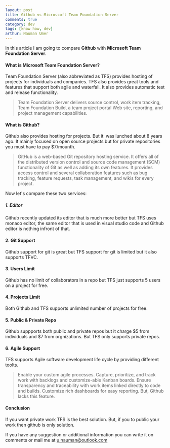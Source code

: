 ```yaml
---
layout: post
title: Github vs Microscoft Team Foundation Server
comments: true
category: dev
tags: [know how, dev]
arthur: Nauman Umer
---
```


In this article I am going to compare **Github** with **Microsoft Team Foundation Server**.
<!--more-->
#### What is Microsoft Team Foundation Server?
Team Foundation Server (also abbreviated as TFS) provides hosting of projects for individuals and companies. TFS also provides great tools and features that support both agile and waterfall. It also provides automatic test and release functionality.

> Team Foundation Server delivers source control, work item tracking, Team Foundation Build, a team project portal Web site, reporting, and project management capabilities.

#### What is Github?
Github also provides hosting for projects. But it  was lunched about 8 years ago. It mainly focused on open source projects but for private repositories you must have to pay $7/mounth.

> GitHub is a web-based Git repository hosting service. It offers all of the distributed version control and source code management (SCM) functionality of Git as well as adding its own features. It provides access control and several collaboration features such as bug tracking, feature requests, task management, and wikis for every project.

Now let's compare these two services:

##### 1. Editor
Github recently updated its editor that is much more better but TFS uses monaco editor, the same editor that is used in visual studio code and Github editor is nothing infront of that.

#### 2. Git Support
Github support for git is great but TFS support for git is limited but it also supports TFVC.

#### 3. Users Limit
Github has no limit of collaborators in a repo but TFS just supports 5 users on a project for free.

#### 4. Projects Limit
Both Github and TFS supports unlimited number of projects for free.

#### 5. Public & Private Repo
Github suppports both public and private repos but it charge $5 from individuals and $7 from orgnizations. But TFS only supports private repos.

#### 6. Agile Support
TFS supports Agile software development life cycle by providing different toolts.
> Enable your custom agile processes. Capture, prioritize, and track work with backlogs and customize-able Kanban boards. Ensure transparency and traceability with work items linked directly to code and builds. Customize rich dashboards for easy reporting.
But, Github lacks this feature.

#### Conclusion
If you want private work TFS is the best solution. But, if you to public your work then github is only solution.

If you have any suggestion or additional information you can write it on comments or mail me at <u.nauman@outlook.com>
